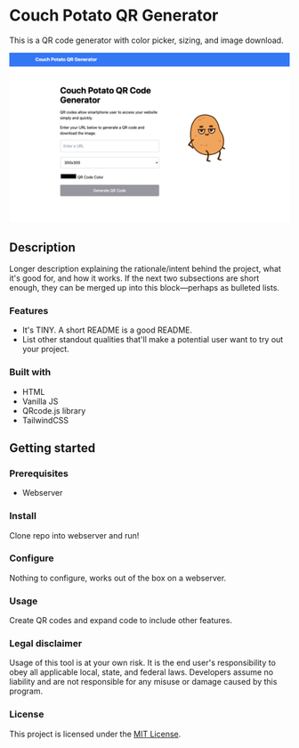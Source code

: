 # Couch Potato QR Generator

This is a QR code generator with color picker, sizing, and image download. 

<div align="center">
    <caf>
       <img src="img/CPQR-Screenshot.png" width="600">
    </caf>
</div>  

## Description

Longer description explaining the rationale/intent behind the project, what it's good for, and how it works. If the next two subsections are short enough, they can be merged up into this block—perhaps as bulleted lists.

### Features

- It's TINY. A short README is a good README.
- List other standout qualities that'll make a potential user want to try out your project.

### Built with

- HTML
- Vanilla JS
- QRcode.js library
- TailwindCSS

## Getting started

### Prerequisites

- Webserver

### Install

Clone repo into webserver and run!

### Configure

Nothing to configure, works out of the box on a webserver. 

### Usage

Create QR codes and expand code to include other features. 

### Legal disclaimer

Usage of this tool is at your own risk. It is the end user's responsibility to obey all applicable local, state, and federal laws. Developers assume no liability and are not responsible for any misuse or damage caused by this program.

### License

This project is licensed under the [MIT License](LICENSE.md).

